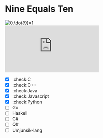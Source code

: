 # Nine Equals Ten

![0.\dot{9}=1](https://latex.codecogs.com/png.latex?0.\dot{9}%3D10)  
![prof.9999999999999999=10000000000000000](https://latex.codecogs.com/png.latex?prof.%5C%2C%209999999999999999%3D10000000000000000)

- [x] :check:C
- [x] :check:C++
- [x] :check:Java
- [x] :check:Javascript
- [x] :check:Python
- [ ] Go
- [ ] Haskell
- [ ] C#
- [ ] Q#
- [ ] Umjunsik-lang